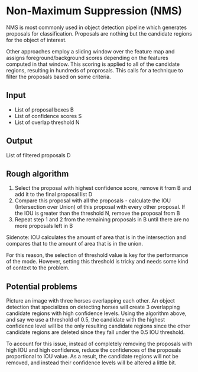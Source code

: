 # Non-Maximum Suppression (NMS)

NMS is most commonly used in object detection pipeline which generates proposals for classification. Proposals are nothing but the candidate regions for the object of interest.

Other approaches employ a sliding window over the feature map and assigns foreground/background scores depending on the features computed in that window. This scoring is applied to all of the candidate regions, resulting in hundreds of proprosals. This calls for a technique to filter the proposals based on some criteria.

## Input

- List of proposal boxes B
- List of confidence scores S
- List of overlap threshold N

## Output

List of filtered proposals D

## Rough algorithm

1. Select the proposal with highest confidence score, remove it from B and add it to the final proposal list D
1. Compare this proposal with all the proposals - calculate the IOU (Intersection over Union) of this proposal with every other proposal. If the IOU is greater than the threshold N, remove the proposal from B
1. Repeat step 1 and 2 from the remaining proposals in B until there are no more proposals left in B

Sidenote: IOU calculates the amount of area that is in the intersection and compares that to the amount of area that is in the union.

For this reason, the selection of threshold value is key for the performance of the mode. However, setting this threshold is tricky and needs some kind of context to the problem.

## Potential problems

Picture an image with three horses overlapping each other. An object detection that specializes on detecting horses will create 3 overlapping candidate regions with high confidence levels. Using the algorithm above, and say we use a threshold of 0.5, the candidate with the highest confidence level will be the only resulting candidate regions since the other candidate regions are deleted since they fall under the 0.5 IOU threshold.

To account for this issue, instead of completely removing the proposals with high IOU and high confidence, reduce the confidences of the proposals proportional to IOU value. As a result, the candidate regions will not be removed, and instead their confidence levels will be altered a little bit.
